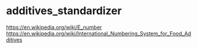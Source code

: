 # additives_standardizer
https://en.wikipedia.org/wiki/E_number
https://en.wikipedia.org/wiki/International_Numbering_System_for_Food_Additives